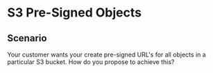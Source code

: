 # S3 Pre-Signed Objects


## Scenario
Your customer wants your create pre-signed URL's for all objects in a particular S3 bucket. How do you propose to achieve this?
